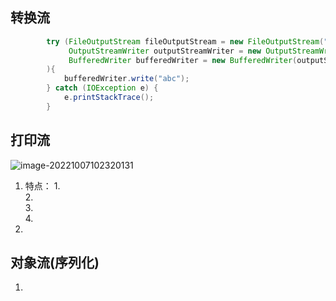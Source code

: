 ## 转换流

```java
        try (FileOutputStream fileOutputStream = new FileOutputStream("./src/com/lxh/process/day_22/test.txt",true);
             OutputStreamWriter outputStreamWriter = new OutputStreamWriter(fileOutputStream);
             BufferedWriter bufferedWriter = new BufferedWriter(outputStreamWriter);
        ){
            bufferedWriter.write("abc");
        } catch (IOException e) {
            e.printStackTrace();
        }

```

## 打印流

![image-20221007102320131](C:\Users\lixuanhui\AppData\Roaming\Typora\typora-user-images\image-20221007102320131.png)

1. 特点：
   1.  
   2.  
   3.  
   4.  
2.  

## 对象流(序列化)

1. 
